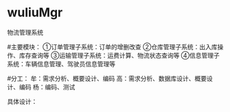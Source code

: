 # wuliuMgr
物流管理系统


#主要模块：
    ①订单管理子系统：订单的增删改查
    ②仓库管理子系统：出入库操作、库存查询等
    ③运输管理子系统：运费计算、物流状态查询等
    ④信息管理子系统：车辆信息管理、驾驶员信息管理等


#分工：
    牟：需求分析、概要设计、编码
    高：需求分析、数据库设计、概要设计、编码
    杨：编码、测试

具体设计：
    
